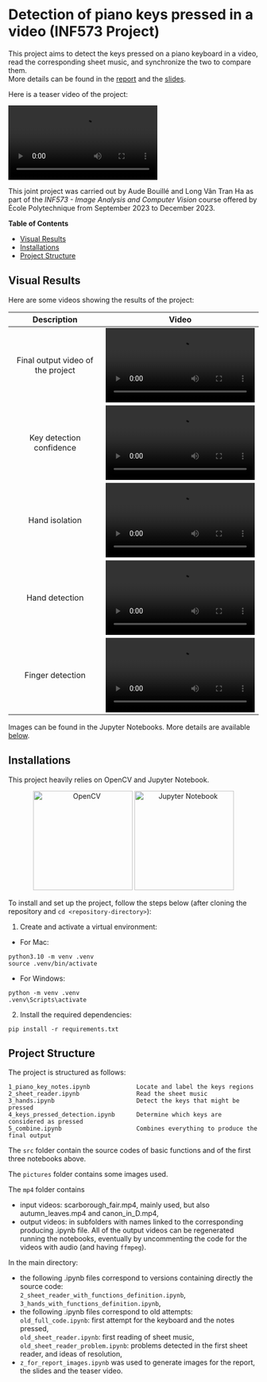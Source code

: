 # Detection of piano keys pressed in a video (INF573 Project)
 
This project aims to detect the keys pressed on a piano keyboard in a video, read the corresponding sheet music, and synchronize the two to compare them.<br>
More details can be found in the [report](https://github.com/LongVanTH/INF573_Project/blob/main/INF573___Detection_of_Piano_Keys_Pressed_in_a_Video___Report.pdf) and the [slides](https://github.com/LongVanTH/INF573_Project/blob/main/INF573___Detection_of_Piano_Keys_Pressed_in_a_Video___Slides.pdf).

Here is a teaser video of the project:

<div class="video-container">
  <video controls>
    <source src="teaser.mp4" type="video/mp4">
    Your browser does not support the video tag.
  </video>
</div>

This joint project was carried out by Aude Bouillé and Long Vân Tran Ha as part of the *INF573 - Image Analysis and Computer Vision* course offered by École Polytechnique from September 2023 to December 2023.

**Table of Contents**
<div id="user-content-toc">
  <ul>
    <li><a href='#visual-results'>Visual Results</a></li>
    <li><a href='#installations'>Installations</a></li>
    <li><a href='#project-structure'>Project Structure</a></li>
	</ul>
</div>

## Visual Results

Here are some videos showing the results of the project:

| Description | Video |
| :---: | :---: |
| Final output video of the project | <div class="video-container"><video controls><source src="mp4/scarborough_fair_final_output.mp4" type="video/mp4">Your browser does not support the video tag.</video></div> |
| Key detection confidence | <div class="video-container"><video controls><source src="mp4/output_pipelines_hands/keyboard_confidence_with_audio.mp4" type="video/mp4">Your browser does not support the video tag.</video></div> |
| Hand isolation | <div class="video-container"><video controls><source src="mp4/output_full_code/1_piano_isolate_hands.mp4" type="video/mp4">Your browser does not support the video tag.</video></div> |
| Hand detection | <div class="video-container"><video controls><source src="mp4/output_full_code/4_hand_detector.mp4" type="video/mp4">Your browser does not support the video tag.</video></div> |
| Finger detection | <div class="video-container"><video controls><source src="mp4/output_full_code/5_hand_detector_circles.mp4" type="video/mp4">Your browser does not support the video tag.</video></div> |

Images can be found in the Jupyter Notebooks. More details are available [below](#project-structure).

## Installations

This project heavily relies on OpenCV and Jupyter Notebook.

<div class="row" style="text-align: center;">
    <div class="column" style="display: inline-block;">
        <img src="https://upload.wikimedia.org/wikipedia/commons/3/32/OpenCV_Logo_with_text_svg_version.svg" alt="OpenCV" width="200" height="200">
    </div>
    <div class="column" style="display: inline-block;">
        <img src="https://upload.wikimedia.org/wikipedia/commons/3/38/Jupyter_logo.svg" alt="Jupyter Notebook" width="200" height="200">
    </div>
</div>

To install and set up the project, follow the steps below (after cloning the repository and `cd <repository-directory>`):

1. Create and activate a virtual environment:

* For Mac:
```
python3.10 -m venv .venv
source .venv/bin/activate
```

* For Windows:
```
python -m venv .venv
.venv\Scripts\activate
```

2. Install the required dependencies:

```
pip install -r requirements.txt
```

## Project Structure

The project is structured as follows:

```
1_piano_key_notes.ipynb             Locate and label the keys regions
2_sheet_reader.ipynb                Read the sheet music
3_hands.ipynb                       Detect the keys that might be pressed
4_keys_pressed_detection.ipynb      Determine which keys are considered as pressed
5_combine.ipynb                     Combines everything to produce the final output
```

The `src` folder contain the source codes of basic functions and of the first three notebooks above.

The `pictures` folder contains some images used.

The `mp4` folder contains
- input videos: scarborough_fair.mp4, mainly used, but also autumn_leaves.mp4 and canon_in_D.mp4,
- output videos: in subfolders with names linked to the corresponding producing .ipynb file.
All of the output videos can be regenerated running the notebooks, eventually by uncommenting the code for the videos with audio (and having `ffmpeg`).

In the main directory: <br/>
- the following .ipynb files correspond to versions containing directly the source code:<br/>
    `2_sheet_reader_with_functions_definition.ipynb`,<br/>
    `3_hands_with_functions_definition.ipynb`,<br/>
- the following .ipynb files correspond to old attempts:<br/>
    `old_full_code.ipynb`: first attempt for the keyboard and the notes pressed,<br/>
    `old_sheet_reader.ipynb`: first reading of sheet music,<br/>
    `old_sheet_reader_problem.ipynb`: problems detected in the first sheet reader, and ideas of resolution,<br/>
- `z_for_report_images.ipynb` was used to generate images for the report, the slides and the teaser video.
